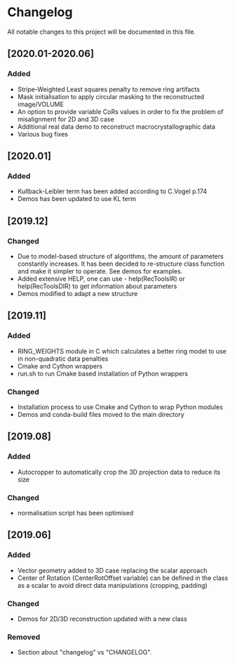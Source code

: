 # Changelog
All notable changes to this project will be documented in this file.

## [2020.01-2020.06]
### Added
- Stripe-Weighted Least squares penalty to remove ring artifacts
- Mask initialisation to apply circular masking to the reconstructed image/VOLUME
- An option to provide variable CoRs values in order to fix the problem of misalignment for 2D and 3D case
- Additional real data demo to reconstruct macrocrystallographic data
- Various bug fixes

## [2020.01]
### Added
- Kullback-Leibler term has been added according to C.Vogel p.174
- Demos has been updated to use KL term

## [2019.12]
### Changed
- Due to model-based structure of algorithms, the amount of parameters constantly increases. It has been
decided to re-structure class function and make it simpler to operate. See demos for examples.
- Added extensive HELP, one can use - help(RecToolsIR) or help(RecToolsDIR) to get information about parameters
- Demos modified to adapt a new structure

## [2019.11]

### Added
- RING_WEIGHTS module in C which calculates a better ring model to use in non-quadratic data penalties
- Cmake and Cython wrappers
- run.sh to run Cmake based installation of Python wrappers

### Changed
- Installation process to use Cmake and Cython to wrap Python modules
- Demos and conda-build files moved to the main directory

## [2019.08]
### Added
- Autocropper to automatically crop the 3D projection data to reduce its size

### Changed
- normalisation script has been optimised

## [2019.06]
### Added
- Vector geometry added to 3D case replacing the scalar approach
- Center of Rotation (CenterRotOffset variable) can be defined in the class as a scalar to avoid direct data manipulations (cropping, padding)

### Changed
- Demos for 2D/3D reconstruction updated with a new class

### Removed
- Section about "changelog" vs "CHANGELOG".
